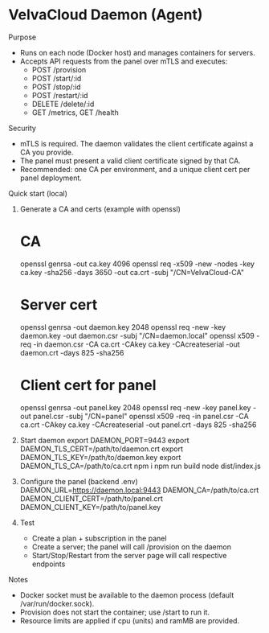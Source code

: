 VelvaCloud Daemon (Agent)
=========================

Purpose
- Runs on each node (Docker host) and manages containers for servers.
- Accepts API requests from the panel over mTLS and executes:
  - POST /provision
  - POST /start/:id
  - POST /stop/:id
  - POST /restart/:id
  - DELETE /delete/:id
  - GET /metrics, GET /health

Security
- mTLS is required. The daemon validates the client certificate against a CA you provide.
- The panel must present a valid client certificate signed by that CA.
- Recommended: one CA per environment, and a unique client cert per panel deployment.

Quick start (local)
1) Generate a CA and certs (example with openssl)
   # CA
   openssl genrsa -out ca.key 4096
   openssl req -x509 -new -nodes -key ca.key -sha256 -days 3650 -out ca.crt -subj "/CN=VelvaCloud-CA"
   # Server cert
   openssl genrsa -out daemon.key 2048
   openssl req -new -key daemon.key -out daemon.csr -subj "/CN=daemon.local"
   openssl x509 -req -in daemon.csr -CA ca.crt -CAkey ca.key -CAcreateserial -out daemon.crt -days 825 -sha256
   # Client cert for panel
   openssl genrsa -out panel.key 2048
   openssl req -new -key panel.key -out panel.csr -subj "/CN=panel"
   openssl x509 -req -in panel.csr -CA ca.crt -CAkey ca.key -CAcreateserial -out panel.crt -days 825 -sha256

2) Start daemon
   export DAEMON_PORT=9443
   export DAEMON_TLS_CERT=/path/to/daemon.crt
   export DAEMON_TLS_KEY=/path/to/daemon.key
   export DAEMON_TLS_CA=/path/to/ca.crt
   npm i
   npm run build
   node dist/index.js

3) Configure the panel (backend .env)
   DAEMON_URL=https://daemon.local:9443
   DAEMON_CA=/path/to/ca.crt
   DAEMON_CLIENT_CERT=/path/to/panel.crt
   DAEMON_CLIENT_KEY=/path/to/panel.key

4) Test
   - Create a plan + subscription in the panel
   - Create a server; the panel will call /provision on the daemon
   - Start/Stop/Restart from the server page will call respective endpoints

Notes
- Docker socket must be available to the daemon process (default /var/run/docker.sock).
- Provision does not start the container; use /start to run it.
- Resource limits are applied if cpu (units) and ramMB are provided.